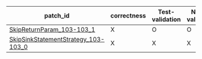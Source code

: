  | patch_id |correctness |Test-validation |NPEX-validation |
 |--- | --- | --- | --- | 
 | [SkipReturnParam_103-103_1](./patches/SkipReturnParam_103-103_1/patch.java#110) | X | O | O | 
 | [SkipSinkStatementStrategy_103-103_0](./patches/SkipSinkStatementStrategy_103-103_0/patch.java#110) | X | X | X | 
